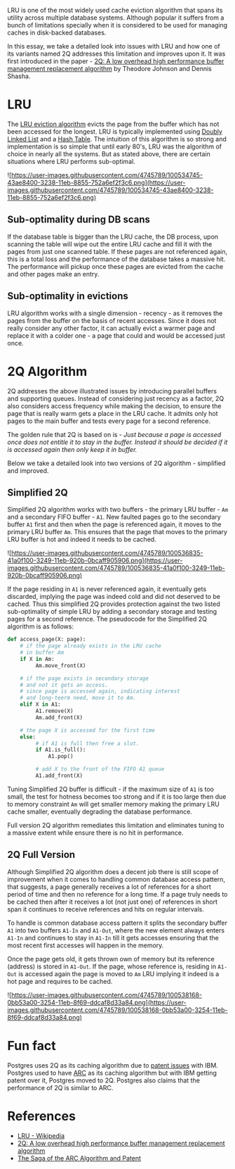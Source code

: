 LRU is one of the most widely used cache eviction algorithm that spans its utility across multiple database systems. Although popular it suffers from a bunch of limitations specially when it is considered to be used for managing caches in disk-backed databases.

In this essay, we take a detailed look into issues with LRU and how one of its variants named 2Q addresses this limitation and improves upon it. It was first introduced in the paper - [2Q: A low overhead high performance buffer management replacement algorithm](https://www.semanticscholar.org/paper/2Q%3A-A-Low-Overhead-High-Performance-Buffer-Johnson-Shasha/5fa357b43c8351a5d8e7124429e538ad7d687abc) by Theodore Johnson and Dennis Shasha.

# LRU

The [LRU eviction algorithm](https://en.wikipedia.org/wiki/Cache_replacement_policies#Least_recently_used_(LRU)) evicts the page from the buffer which has not been accessed for the longest. LRU is typically implemented using [Doubly Linked List](https://en.wikipedia.org/wiki/Doubly_linked_list) and a [Hash Table](https://en.wikipedia.org/wiki/Hash_table). The intuition of this algorithm is so strong and implementation is so simple that until early 80's, LRU was the algorithm of choice in nearly all the systems. But as stated above, there are certain situations where LRU performs sub-optimal.

![https://user-images.githubusercontent.com/4745789/100534745-43ae8400-3238-11eb-8855-752a6ef2f3c6.png](https://user-images.githubusercontent.com/4745789/100534745-43ae8400-3238-11eb-8855-752a6ef2f3c6.png)

## Sub-optimality during DB scans

If the database table is bigger than the LRU cache, the DB process, upon scanning the table will wipe out the entire LRU cache and fill it with the pages from just one scanned table. If these pages are not referenced again, this is a total loss and the performance of the database takes a massive hit. The performance will pickup once these pages are evicted from the cache and other pages make an entry.

## Sub-optimality in evictions

LRU algorithm works with a single dimension - recency - as it removes the pages from the buffer on the basis of recent accesses. Since it does not really consider any other factor, it can actually evict a warmer page and replace it with a colder one - a page that could and would be accessed just once.

# 2Q Algorithm

2Q addresses the above illustrated issues by introducing parallel buffers and supporting queues. Instead of considering just recency as a factor, 2Q also considers access frequency while making the decision, to ensure the page that is really warm gets a place in the LRU cache. It admits only hot pages to the main buffer and tests every page for a second reference.

The golden rule that 2Q is based on is - *Just because a page is accessed once does not entitle it to stay in the buffer. Instead it should be decided if it is accessed again then only keep it in buffer.*

Below we take a detailed look into two versions of 2Q algorithm - simplified and improved.

## Simplified 2Q

Simplified 2Q algorithm works with two buffers - the primary LRU buffer - `Am`  and a secondary FIFO buffer - `A1`. New faulted pages go to the secondary buffer `A1` first and then when the page is referenced again, it moves to the primary LRU buffer `Am`. This ensures that the page that moves to the primary LRU buffer is hot and indeed it needs to be cached.

![https://user-images.githubusercontent.com/4745789/100536835-41a0f100-3249-11eb-920b-0bcaff905906.png](https://user-images.githubusercontent.com/4745789/100536835-41a0f100-3249-11eb-920b-0bcaff905906.png)

If the page residing in `A1` is never referenced again, it eventually gets discarded, implying the page was indeed cold and did not deserved to be cached. Thus this simplified 2Q provides protection against the two listed sub-optimality of simple LRU by adding a secondary storage and testing pages for a second reference. The pseudocode for the Simplified 2Q algorithm is as follows:

```python
def access_page(X: page):
    # if the page already exists in the LRU cache
    # in buffer Am
    if X in Am:
         Am.move_front(X)

    # if the page exists in secondary storage
    # and not it gets an access.
    # since page is accessed again, indicating interest
    # and long-teerm need, move it to Am.
    elif X in A1:
         A1.remove(X)
         Am.add_front(X)

    # the page X is accessed for the first time
    else:
         # if A1 is full then free a slot.
         if A1.is_full():
             A1.pop()

         # add X to the front of the FIFO A1 queue
         A1.add_front(X)
```

Tuning Simplified 2Q buffer is difficult - if the maximum size of `A1` is too small, the test for hotness becomes too strong and if it is too large then due to memory constraint `Am` will get smaller memory making the primary LRU cache smaller, eventually degrading the database performance.

Full version 2Q algorithm remediates this limitation and eliminates tuning to a massive extent while ensure there is no hit in performance.

## 2Q Full Version

Although Simplified 2Q algorithm does a decent job there is still scope of improvement when it comes to handling common database access pattern, that suggests, a page generally receives a lot of references for a short period of time and then no reference for a long time. If a page truly needs to be cached then after it receives a lot (not just one) of references in short span it continues to receive references and hits on regular intervals.

To handle is common database access pattern it splits the secondary buffer `A1` into two buffers `A1-In` and `A1-Out`, where the new element always enters `A1-In` and continues to stay in `A1-In` till it gets accesses ensuring that the most recent first accesses will happen in the memory.

Once the page gets old, it gets thrown own of memory but its reference (address) is stored in `A1-Out`. If the page, whose reference is, residing in `A1-Out` is accessed again the page is moved to `Am` LRU implying it indeed is a hot page and requires to be cached.

![https://user-images.githubusercontent.com/4745789/100538168-0bb53a00-3254-11eb-8f69-ddcaf8d33a84.png](https://user-images.githubusercontent.com/4745789/100538168-0bb53a00-3254-11eb-8f69-ddcaf8d33a84.png)

# Fun fact

Postgres uses 2Q as its caching algorithm due to [patent issues](http://www.varlena.com/GeneralBits/96.php) with IBM. Postgres used to have [ARC](https://en.wikipedia.org/wiki/Adaptive_replacement_cache) as its caching algorithm but with IBM getting patent over it, Postgres moved to 2Q. Postgres also claims that the performance of 2Q is similar to ARC.

# References

- [LRU - Wikipedia](https://en.wikipedia.org/wiki/Cache_replacement_policies#Least_recently_used_(LRU))
- [2Q: A low overhead high performance buffer management replacement algorithm](https://www.semanticscholar.org/paper/2Q%3A-A-Low-Overhead-High-Performance-Buffer-Johnson-Shasha/5fa357b43c8351a5d8e7124429e538ad7d687abc)
- [The Saga of the ARC Algorithm and Patent](http://www.varlena.com/GeneralBits/96.php)
